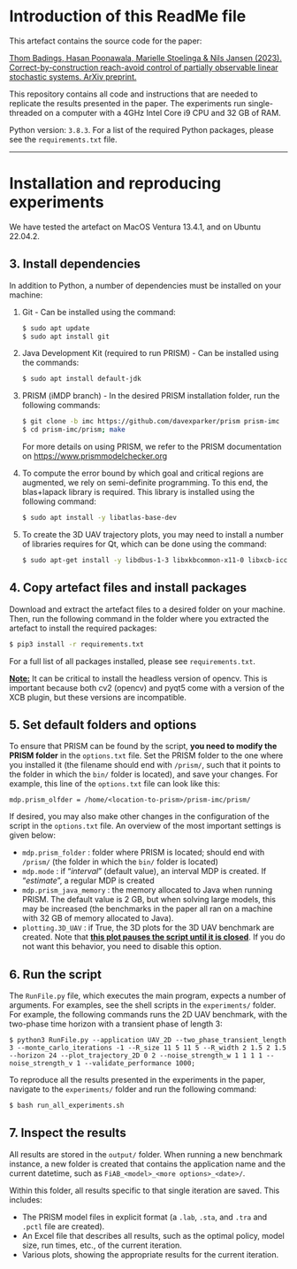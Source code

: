 # Introduction of this ReadMe file

This artefact contains the source code for the paper:

 [Thom Badings, Hasan Poonawala, Marielle Stoelinga & Nils Jansen (2023). Correct-by-construction reach-avoid control of partially observable linear stochastic systems. ArXiv preprint.](https://arxiv.org/abs/2103.02398)

This repository contains all code and instructions that are needed to replicate the results presented in the paper. The experiments run single-threaded on a computer with a 4GHz Intel Core i9 CPU and 32 GB of RAM.

Python version: `3.8.3`. For a list of the required Python packages, please see the `requirements.txt` file. 

------



# Installation and reproducing experiments

We have tested the artefact on MacOS Ventura 13.4.1, and on Ubuntu 22.04.2.

## 3. Install dependencies

In addition to Python, a number of dependencies must be installed on your machine:

1. Git - Can be installed using the command:

   ```bash
   $ sudo apt update 
   $ sudo apt install git
   ```
   
2. Java Development Kit (required to run PRISM) - Can be installed using the commands:

   ```bash
   $ sudo apt install default-jdk
   ```

3. PRISM (iMDP branch) - In the desired PRISM installation folder, run the following commands:

   ```bash
   $ git clone -b imc https://github.com/davexparker/prism prism-imc
   $ cd prism-imc/prism; make
   ```

   For more details on using PRISM, we refer to the PRISM documentation on 
   https://www.prismmodelchecker.org

4. To compute the error bound by which goal and critical regions are augmented, we rely on semi-definite programming. To this end, the blas+lapack library is required. This library is installed using the following command:

   ```bash
   $ sudo apt install -y libatlas-base-dev
   ```

5. To create the 3D UAV trajectory plots, you may need to install a number of libraries requires for Qt, which can be done using the command:

   ```bash
   $ sudo apt-get install -y libdbus-1-3 libxkbcommon-x11-0 libxcb-icccm4 libxcb-image0 libxcb-keysyms1 libxcb-randr0                          libxcb-render-util0 libxcb-xinerama0 libxcb-xinput0 libxcb-xfixes0
   ```

## 4. Copy artefact files and install packages

Download and extract the artefact files to a desired folder on your machine. Then, run the following command in the folder where you extracted the artefact to install the required packages:

```bash
$ pip3 install -r requirements.txt
```

For a full list of all packages installed, please see `requirements.txt`.

**<u>Note:</u>** It can be critical to install the headless version of opencv. This is important because both cv2 (opencv) and pyqt5 come with a version of the XCB plugin, but these versions are incompatible.

## 5. Set default folders and options

To ensure that PRISM can be found by the script, **you need to modify the PRISM folder** in the  `options.txt` file. Set the PRISM folder to the one where you installed it (the filename should end with `/prism/`, such that it points to the folder in which the `bin/` folder is located), and save your changes. For example, this line of the `options.txt` file can look like this:

```
mdp.prism_olfder = /home/<location-to-prism>/prism-imc/prism/
```

If desired, you may also make other changes in the configuration of the script in the `options.txt` file. An overview of the most important settings is given below:

- `mdp.prism_folder` : folder where PRISM is located; should end with `/prism/` (the folder in which the `bin/` folder is located)
- `mdp.mode` : if “*interval*” (default value), an interval MDP is created. If “*estimate*”, a regular MDP is created
- `mdp.prism_java_memory` : the memory allocated to Java when running PRISM. The default value is 2 GB, but when solving large models, this may be increased (the benchmarks in the paper all ran on a machine with 32 GB of memory allocated to Java).
- `plotting.3D_UAV` : if True, the 3D plots for the 3D UAV benchmark are created. Note that **<u>this plot pauses the script until it is closed</u>**. If you do not want this behavior, you need to disable this option.

## 6. Run the script

The `RunFile.py` file, which executes the main program, expects a number of arguments. For examples, see the shell scripts in the `experiments/` folder. For example, the following commands runs the 2D UAV benchmark, with the two-phase time horizon with a transient phase of length 3:

```
$ python3 RunFile.py --application UAV_2D --two_phase_transient_length 3 --monte_carlo_iterations -1 --R_size 11 5 11 5 --R_width 2 1.5 2 1.5 --horizon 24 --plot_trajectory_2D 0 2 --noise_strength_w 1 1 1 1 --noise_strength_v 1 --validate_performance 1000;
```

To reproduce all the results presented in the experiments in the paper, navigate to the `experiments/` folder and run the following command:

```bash
$ bash run_all_experiments.sh
```

## 7. Inspect the results 

All results are stored in the `output/` folder. When running a new benchmark instance, a new folder is created that contains the application name and the current datetime, such as `FiAB_<model>_<more options>_<date>/`.

Within this folder, all results specific to that single iteration are saved. This includes:

- The PRISM model files in explicit format (a `.lab`, `.sta`, and `.tra` and `.pctl` file are created).
- An Excel file that describes all results, such as the optimal policy, model size, run times, etc., of the current iteration.
- Various plots, showing the appropriate results for the current iteration.
